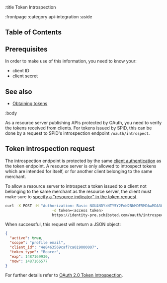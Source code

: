 :title Token Introspection

:frontpage
:category api-integration
:aside
## Table of Contents

<spid-toc></spid-toc>

## Prerequisites

In order to make use of this information, you need to know your:

- client ID
- client secret


## See also

- [Obtaining tokens](/authentication/#obtaining-a-server-token)

:body

As a resource server publishing APIs protected by OAuth, you need to verify the tokens
received from clients. For tokens issued by SPiD, this can be done by a request to SPiD's introspection endpoint
`/oauth/introspect`.

## Token introspection request

The introspection endpoint is protected by the same [client authentication](/authentication/#client-authentication) as
the token endpoint. A resource server is only allowed to introspect tokens which are intended for itself, or for another
client belonging to the same merchant.

To allow a resource server to introspect a token issued to a client not belonging to the same merchant as the resource
server, the client must make sure to [specify a "resource indicator" in the token request](/authentication/).

```sh
curl -X POST -H "Authorization: Basic NGU4NDYzNTY5Y2FmN2NhMDE5MDAwMDA3OmZvb2Jhcg"\
                     -d token=<access token>
                     https://identity-pre.schibsted.com/oauth/introspect
```

When successful, this request will return a JSON object:

```json
{
  "active": true,
  "scope": "profile email",
  "client_id": "4e8463569caf7ca019000007",
  "token_type": "Bearer",
  "exp": 1487169930,
  "now": 1487166577
}
```

For further details refer to
[OAuth 2.0 Token Introspection](https://tools.ietf.org/html/rfc7662).
